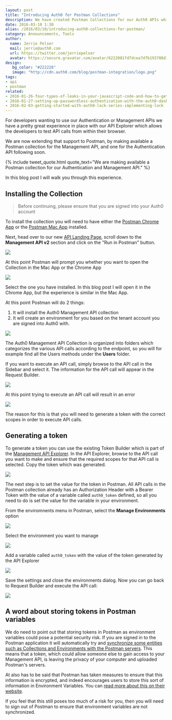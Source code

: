 ```yaml
---
layout: post
title: "Introducing Auth0 for Postman Collections"
description: We have created Postman Collections for our Auth0 APIs which allows you to easily test API calls from within Postman
date: 2016-03-10 1:30
alias: /2016/03/10/introducing-auth0-collections-for-postman/
category: Announcements, Tools
author:
  name: Jerrie Pelser
  mail: jerrie@auth0.com
  url: https://twitter.com/jerriepelser
  avatar: https://secure.gravatar.com/avatar/6222081fd7dcea7dfb193788d138c457?s=60
design:
   bg_color: "#222228"
   image: "http://cdn.auth0.com/blog/postman-integration/logo.png"
tags:
- api
- postman
related:
- 2016-01-26-four-types-of-leaks-in-your-javascript-code-and-how-to-get-rid-of-them
- 2016-01-27-setting-up-passwordless-authentication-with-the-auth0-dashboard
- 2016-02-03-getting-started-with-auth0-lock-series-implementing-lock
---
```



For developers wanting to use our Authentication or Management APIs we have a pretty great experience in place with our API Explorer which allows the developers to test API calls from within their browser.

We are now extending that support to Postman, by making available a Postman collection for the Management API, and one for the Authentication API following soon.

{% include tweet_quote.html quote_text="We are making available a Postman collection for our Authentication and Management API." %}

In this blog post I will walk you through this experience.

## Installing the Collection

> Before continuing, please ensure that you are signed into your Auth0 account

To install the collection you will need to have either the [Postman Chrome App](https://chrome.google.com/webstore/detail/postman/fhbjgbiflinjbdggehcddcbncdddomop) or the [Postman Mac App](https://chrome.google.com/webstore/detail/postman/fhbjgbiflinjbdggehcddcbncdddomop) installed.

Next, head over to our new [API Landing Page](https://auth0.com/docs/api/info), scroll down to the **Management API v2** section and click on the "Run in Postman" button.

![](http://cdn.auth0.com/blog/postman-integration/auth0-api-landing.png)

At this point Postman will prompt you whether you want to open the Collection in the Mac App or the Chrome App

![](http://cdn.auth0.com/blog/postman-integration/postman-open-with-dialog.png)

Select the one you have installed. In this blog post I will open it in the Chrome App, but the experience is similar in the Mac App.

At this point Postman will do 2 things:

1. It will install the Auth0 Management API collection
2. It will create an environment for you based on the tenant account you are signed into Auth0 with.

![](http://cdn.auth0.com/blog/postman-integration/collection-post-install.png)

The Auth0 Management API Collection is organized into folders which categorizes the various API calls according to the endpoint, so you will for example find all the Users methods under the **Users** folder.

If you want to execute an API call, simply browse to the API call in the Sidebar and select it. The information for the API call will appear in the Request Builder.

![](http://cdn.auth0.com/blog/postman-integration/api-call-selected.png)

At this point trying to execute an API call will result in an error

![](http://cdn.auth0.com/blog/postman-integration/api-error.png)

The reason for this is that you will need to generate a token with the correct scopes in order to execute API calls.

## Generating a token

To generate a token you can use the existing Token Builder which is part of the [Management API Explorer](https://auth0.com/docs/api/v2). In the API Explorer, browse to the API call you want to make and ensure that the required scopes for that API call is selected. Copy the token which was generated.

![](http://cdn.auth0.com/blog/postman-integration/generate-token.png)

The next step is to set the value for the token in Postman. All API calls in the Postman collection already has an Authorization Header with a Bearer Token with the value of a variable called `auth0_token` defined, so all you need to do is set the value for the variable in your environment.

From the enviromnents menu in Postman, select the **Manage Environments** option

![](http://cdn.auth0.com/blog/postman-integration/environments-menu.png)

Select the environment you want to manage

![](http://cdn.auth0.com/blog/postman-integration/manage-environments.png)

Add a variable called `auth0_token` with the value of the token generated by the API Explorer

![](http://cdn.auth0.com/blog/postman-integration/add-token-variable.png)

Save the settings and close the environments dialog. Now you can go back to Request Builder and execute the API call:

![](http://cdn.auth0.com/blog/postman-integration/execute-api-method.png)

## A word about storing tokens in Postman variables

We do need to point out that storing tokens in Postman as environment variables could pose a potential security risk.  If you are signed in to the Postman application it will automatically try and [synchronize some entities such as Collections and Environments with the Postman servers](https://www.getpostman.com/docs/sync_overview). This means that a token, which could allow someone else to gain access to your Management API, is leaving the privacy of your computer and uploaded Postman's servers.

At also has to be said that Postman has taken measures to ensure that this information is encrypted, and indeed encourages users to store this sort of information in Environment Variables. You can [read more about this on their website](https://www.getpostman.com/docs/security).

If you feel that this still poses too much of a risk for you, then you will need to sign out of Postman to ensure that environment variables are not synchronized.

